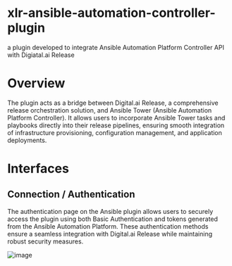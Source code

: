# xlr-ansible-automation-controller-plugin
a plugin developed to integrate Ansible Automation Platform Controller API with Digiatal.ai Release

# Overview

The plugin acts as a bridge between Digital.ai Release, a comprehensive release orchestration solution, and Ansible Tower (Ansible Automation Platform Controller). It allows users to incorporate Ansible Tower tasks and playbooks directly into their release pipelines, ensuring smooth integration of infrastructure provisioning, configuration management, and application deployments.

# Interfaces

## Connection / Authentication

The authentication page on the Ansible plugin allows users to securely access the plugin using both Basic Authentication and tokens generated from the Ansible Automation Platform. These authentication methods ensure a seamless integration with Digital.ai Release while maintaining robust security measures.

![image](https://github.com/MahdiSMIDA/xlr-ansible-automation-controller-plugin/assets/23388936/fa278562-b226-4930-8369-3685473993bb)





